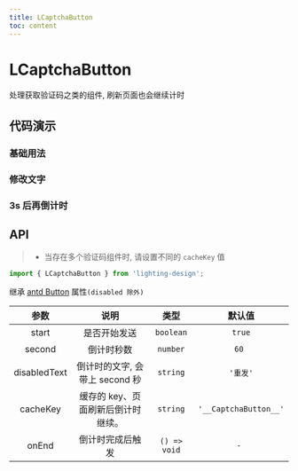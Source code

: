 ```yaml
---
title: LCaptchaButton
toc: content
---
```


# LCaptchaButton

处理获取验证码之类的组件, 刷新页面也会继续计时

## 代码演示

### 基础用法

<code src='./demos/Demo1.tsx'></code>

### 修改文字

<code src='./demos/Demo3.tsx'></code>

### 3s 后再倒计时

<code src='./demos/Demo2.tsx'></code>

<!-- <code src='./demos/Demo4.tsx'></code> -->

## API

> - 当存在多个验证码组件时, 请设置不同的 `cacheKey` 值

```ts
import { LCaptchaButton } from 'lighting-design';
```

继承 [antd Button](https://ant.design/components/button-cn/) 属性`(disabled 除外)`

|     参数     |                说明                |     类型     |        默认值         |
| :----------: | :--------------------------------: | :----------: | :-------------------: |
|    start     |            是否开始发送            |  `boolean`   |        `true`         |
|    second    |             倒计时秒数             |   `number`   |         `60 `         |
| disabledText |   倒计时的文字, 会带上 second 秒   |   `string`   |       `'重发'`        |
|   cacheKey   | 缓存的 key、页面刷新后倒计时继续。 |   `string`   | `'__CaptchaButton__'` |
|    onEnd     |          倒计时完成后触发          | `() => void` |         `- `          |
